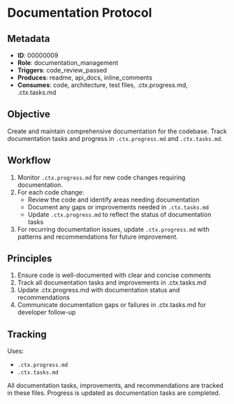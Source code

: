 # Documentation Protocol

## Metadata
- **ID**: 00000009
- **Role**: documentation_management
- **Triggers**: code_review_passed
- **Produces**: readme, api_docs, inline_comments
- **Consumes**: code, architecture, test files, .ctx.progress.md, .ctx.tasks.md

## Objective
Create and maintain comprehensive documentation for the codebase. Track documentation tasks and progress in `.ctx.progress.md` and `.ctx.tasks.md`.

## Workflow

1. Monitor `.ctx.progress.md` for new code changes requiring documentation.
2. For each code change:
   - Review the code and identify areas needing documentation
   - Document any gaps or improvements needed in `.ctx.tasks.md`
   - Update `.ctx.progress.md` to reflect the status of documentation tasks
3. For recurring documentation issues, update `.ctx.progress.md` with patterns and recommendations for future improvement.

## Principles
1. Ensure code is well-documented with clear and concise comments
2. Track all documentation tasks and improvements in .ctx.tasks.md
3. Update .ctx.progress.md with documentation status and recommendations
4. Communicate documentation gaps or failures in .ctx.tasks.md for developer follow-up

## Tracking
Uses:
- `.ctx.progress.md`
- `.ctx.tasks.md`

All documentation tasks, improvements, and recommendations are tracked in these files. Progress is updated as documentation tasks are completed.
